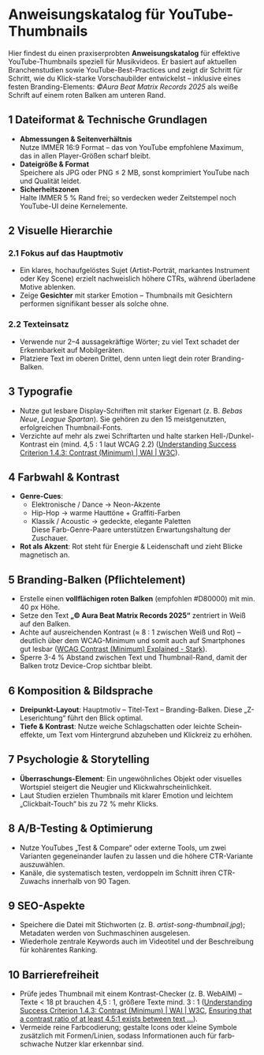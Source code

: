  # **Anweisungskatalog für YouTube-Thumbnails** 


Hier findest du einen praxis­erprobten **Anweisungskatalog** für effektive YouTube-Thumbnails speziell für Musikvideos. Er basiert auf aktuellen Branchen­studien sowie YouTube-Best-Practices und zeigt dir Schritt für Schritt, wie du Klick-starke Vorschaubilder entwickelst – inklusive eines festen Branding-Elements: *©Aura Beat Matrix Records 2025* als weiße Schrift auf einem roten Balken am unteren Rand. 

## 1  Dateiformat & Technische Grundlagen
- **Abmessungen & Seitenverhältnis**   
  Nutze IMMER 16:9 Format – das von YouTube empfohlene Maximum, das in allen Player-Größen scharf bleibt.  
- **Dateigröße & Format**   
  Speichere als JPG oder PNG ≤ 2 MB, sonst komprimiert YouTube nach und Qualität leidet.  
- **Sicherheits­zonen**   
  Halte IMMER 5 % Rand frei; so verdecken weder Zeitstempel noch YouTube-UI deine Kernelemente.

## 2  Visuelle Hierarchie
### 2.1 Fokus auf das Hauptmotiv
- Ein klares, hoch­aufgelöstes Sujet (Artist-Porträt, markantes Instrument oder Key Scene) erzielt nachweislich höhere CTRs, während über­ladene Motive ablenken.  
- Zeige **Gesichter** mit starker Emotion – Thumbnails mit Gesichtern performen signifikant besser als solche ohne.

### 2.2 Text­einsatz
- Verwende nur 2–4 aussage­kräftige Wörter; zu viel Text schadet der Erkennbarkeit auf Mobil­geräten.  
- Platziere Text im oberen Drittel, denn unten liegt dein roter Branding-Balken.

## 3  Typografie
- Nutze gut lesbare Display-Schriften mit starker Eigen­art (z. B. *Bebas Neue*, *League Spartan*). Sie gehören zu den 15 meist­genutzten, erfolgreichen Thumbnail-Fonts.  
- Verzichte auf mehr als zwei Schrift­arten und halte starken Hell-/Dunkel-Kontrast ein (mind. 4,5 : 1 laut WCAG 2.2) ([Understanding Success Criterion 1.4.3: Contrast (Minimum) | WAI | W3C](https://www.w3.org/WAI/WCAG21/Understanding/contrast-minimum.html)).

## 4  Farbwahl & Kontrast
- **Genre-Cues**:  
  - Elektronische / Dance → Neon-Akzente  
  - Hip-Hop → warme Hauttöne + Graffiti-Farben  
  - Klassik / Acoustic → gedeckte, elegante Paletten  
  Diese Farb-Genre-Paare unterstützen Erwartungs­haltung der Zuschauer.  
- **Rot als Akzent**: Rot steht für Energie & Leidenschaft und zieht Blicke magne­tisch an.  

## 5  Branding-Balken (Pflicht­element)
- Erstelle einen **vollflächigen roten Balken** (empfohlen #D80000) mit min. 40 px Höhe.  
- Setze den Text **„© Aura Beat Matrix Records 2025“** zentriert in Weiß auf den Balken.  
- Achte auf ausreichenden Kontrast (≈ 8 : 1 zwischen Weiß und Rot) – deutlich über dem WCAG-Minimum und somit auch auf Smartphones gut lesbar ([WCAG Contrast (Minimum) Explained - Stark](https://www.getstark.co/wcag-explained/perceivable/distinguishable/contrast-minimum/)).  
- Sperre 3-4 % Abstand zwischen Text und Thumbnail-Rand, damit der Balken trotz Device-Crop sichtbar bleibt.

## 6  Komposition & Bildsprache
- **Dreipunkt-Layout**: Hauptmotiv – Titel-Text – Branding-Balken. Diese „Z-Leserichtung“ führt den Blick optimal.  
- **Tiefe & Kontrast**: Nutze weiche Schlagschatten oder leichte Schein­effekte, um Text vom Hintergrund abzuheben und Klick­reiz zu erhöhen.

## 7  Psychologie & Storytelling
- **Überraschungs-Element**: Ein ungewöhnliches Objekt oder visuelles Wortspiel steigert die Neugier und Klick­wahrscheinlichkeit.  
- Laut Studien erzielen Thumbnails mit klarer Emotion und leichtem „Clickbait-Touch“ bis zu 72 % mehr Klicks.  

## 8  A/B-Testing & Optimierung
- Nutze YouTubes „Test & Compare“ oder externe Tools, um zwei Varianten gegeneinander laufen zu lassen und die höhere CTR-Variante auszuwählen.  
- Kanäle, die systematisch testen, verdoppeln im Schnitt ihren CTR-Zuwachs innerhalb von 90 Tagen.

## 9  SEO-Aspekte
- Speichere die Datei mit Stich­worten (z. B. *artist-song-thumbnail.jpg*); Metadaten werden von Such­maschinen ausgelesen­.  
- Wiederhole zentrale Keywords auch im Videotitel und der Beschreibung für kohärentes Ranking.

## 10  Barrierefreiheit
- Prüfe jedes Thumbnail mit einem Kontrast-Checker (z. B. WebAIM) – Texte < 18 pt brauchen 4,5 : 1, größere Texte mind. 3 : 1 ([Understanding Success Criterion 1.4.3: Contrast (Minimum) | WAI | W3C](https://www.w3.org/WAI/WCAG21/Understanding/contrast-minimum.html), [Ensuring that a contrast ratio of at least 4.5:1 exists between text ...](https://www.w3.org/WAI/WCAG21/Techniques/general/G18)).  
- Vermeide reine Farb­codierung; gestalte Icons oder kleine Symbole zusätzlich mit Formen/Linien, sodass Informationen auch für farb­schwache Nutzer klar erkennbar sind.
